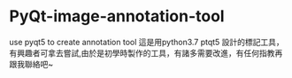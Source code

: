 # PyQt-image-annotation-tool
use pyqt5 to create annotation tool
這是用python3.7 ptqt5 設計的標記工具，有興趣者可拿去嘗試,由於是初學時製作的工具，有諸多需要改進，有任何指教再跟我聯絡吧~
